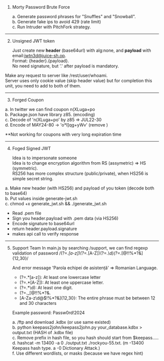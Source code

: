 1. Morty Password Brute Force
   
   a. Generate password phrases for "Snuffles" and "Snowball".  
   b. Generate fake ips to avoid 429 (rate limit)  
   c. Run Intruder with PitchFork strategy.  

---

2. Unsigned JWT token
   
   Just create new <b>header</b> (base64url) with alg:none, and <b>payload</b> with email:jwtn3d@juice-sh.op.  
   Format: {header}.{payload}.  
   No need signature, but '.' after payload is mandatory.  

Make any request to server like /rest/user/whoami.  
Server uses only cookie value (skip header value) but for completion this unit, you need to add to both of them.  

---

3. Forged Coupon  

a. In twitter we can find coupon n(XLuga+po  
b. Package.json have library z85. (encoding)  
c. Decode of 'n(XLuga+po' by z85 => JUL22-30  
d. Encode of MAY24-80 -> 'o\*I]qg+yWv' (remove \)  

\*\*Not working for coupons with very long expiration time  

---

4. Foged Signed JWT
   
   Idea is to impersonate someone  
   Idea is to change encryption algorithm from RS (assymetric) => HS (symmetric).  
   RS256 has more complex structure (public/private), when HS256 is simple secret string.  

a. Make new header (with HS256) and payload of you token (decode both to base64)  
b. Put values inside generate-jwt.sh  
c. chmod +x generate_jwt.sh && ./generate_jwt.sh  

- Read .pem file  
- Sign you header.payload with .pem data (via HS256)  
- Encode signature to base64url  
- return header.payload.signature  
- makes api call to verify response  

---

5. Support Team
   In main.js by searching /support, we can find regexp validation of password
   /(?=._[a-z])(?=._[A-Z])(?=._\d)(?=._[@$!%*?&])[A-Za-z\d@$!%*?&]{12,30}/

   And error message 'Parola echipei de asistență' => Romanian Language.

   - (?=.\*[a-z]): At least one lowercase letter
   - (?=.\*[A-Z]): At least one uppercase letter.
   - (?=.\*\d): At least one digit.
   - (?=._[@$!%_?&]): At least one special character from the set @$!%\*?&.
   - [A-Za-z\d@$!%*?&]{12,30}: The entire phrase must be between 12 and 30 characters

   Example password: Passw0rd!2024

   a. /ftp and download .kdbx (or use same existed)  
   b. python keepass2john/keepass2john.py your_database.kdbx > output.txt (HASH of .kdbx file)  
   c. Remove prefix in hash file, so you hash should start from $keepass.....  
   d. hashcat -m 13400 -a 0 ./output.txt ./rockyou-55.txt. (m -13400 Keepass hash type. a -0 Dictionary Attack.)  
   f. Use different wordlists, or masks (because we have regex hint)  
